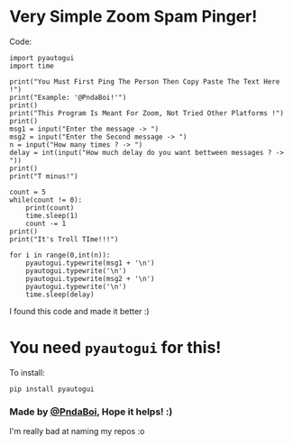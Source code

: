 # Very Simple Zoom Spam Pinger!

Code:

    import pyautogui
    import time
    
    print("You Must First Ping The Person Then Copy Paste The Text Here !")
    print("Example: '@PndaBoi!'")
    print()
    print("This Program Is Meant For Zoom, Not Tried Other Platforms !")
    print()
    msg1 = input("Enter the message -> ")
    msg2 = input("Enter the Second message -> ")
    n = input("How many times ? -> ")
    delay = int(input("How much delay do you want bettween messages ? -> "))
    print()
    print("T minus!")
    
    count = 5
    while(count != 0):
    	print(count)
    	time.sleep(1)
    	count -= 1
    print()
    print("It's Troll TIme!!!")

    for i in range(0,int(n)):
    	pyautogui.typewrite(msg1 + '\n')
    	pyautogui.typewrite('\n')
    	pyautogui.typewrite(msg2 + '\n')
    	pyautogui.typewrite('\n')
    	time.sleep(delay)

I found this code and made it better :)

# You need `pyautogui` for this!

To install:

    pip install pyautogui

### Made by <a href="https://github.com/pndaboi">@PndaBoi</a>, Hope it helps! :)



I'm really bad at naming my repos :o

